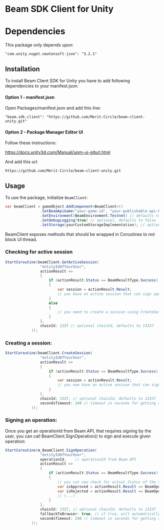 # Beam SDK Client for Unity

##
# Dependencies
This package only depends upon:

`"com.unity.nuget.newtonsoft-json": "3.2.1"`

## Installation
To install Beam Client SDK for Unity you have to add following dependencies to your manifest.json:  

#### Option 1 - manifest.json

Open Packages/manifest.json and add this line:

```
"beam.sdk.client": "https://github.com/Merit-Circle/beam-client-unity.git"
```

#### Option 2 - Package Manager Editor UI

Follow these instructions:

https://docs.unity3d.com/Manual/upm-ui-giturl.html

And add this url:  
```
https://github.com/Merit-Circle/beam-client-unity.git
```


## Usage
To use the package, initialize `BeamClient`:
```csharp
var beamClient = gameObject.AddComponent<BeamClient>()
                .SetBeamApiGame("your-game-id", "your-publishable-api-key")
                .SetEnvironment(BeamEnvironment.Testnet) // defaults to Testnet
                .SetDebugLogging(true) // optional, defaults to false
                .SetStorage(yourCustomStorageImplementation); // optional, defaults to PlayerPrefs storage;
```
BeamClient exposes methods that should be wrapped in Coroutines to not block UI thread.

### Checking for active session

```csharp
StartCoroutine(beamClient.GetActiveSession(
                "entityIdOfYourUser",
                actionResult =>
                {
                    if (actionResult.Status == BeamResultType.Success)
                    {
                        var session = actionResult.Result;
                        // you have an active session that can sign operations
                    }
                    else
                    {
                        // you need to create a session using CreateSession(), or User will sign operations using browser
                    }
                },
                chainId: 1337 // optional chainId, defaults to 13337
            ));
```

### Creating a session:
```csharp
StartCoroutine(beamClient.CreateSession(
                "entityIdOfYourUser",
                actionResult =>
                {
                    if (actionResult.Status == BeamResultType.Success)
                    {
                        var session = actionResult.Result;
                        // you now have an active session that can sign operations
                    }
                },
                chainId: 1337, // optional chainId, defaults to 13337
                secondsTimeout: 240 // timeout in seconds for getting a result of Session signing from the browser
            ));
```

### Signing an operation:
Once you get an operationId from Beam API, that requires signing by the user, you can call BeamClient.SignOperation() to sign and execute given operation:
```csharp
StartCoroutine(m_BeamClient.SignOperation(
                "entityIdOfYourUser",
                operationId,    // operationId from Beam API
                actionResult =>
                {
                    if (actionResult.Status == BeamResultType.Success)
                    {
                        // you can now check for actual Status of the signing f.e.:
                        var isApproved = actionResult.Result == BeamOperationStatus.Executed;
                        var isRejected = actionResult.Result == BeamOperationStatus.Rejected;
                        // (...)
                    }
                },
                chainId: 1337, // optional chainId, defaults to 13337
                fallbackToBrowser: true, // if true, will automatically open browser for the user to sign the operation, if there is no valid session
                secondsTimeout: 240 // timeout in seconds for getting a result of Session signing from the browser
            ));
```